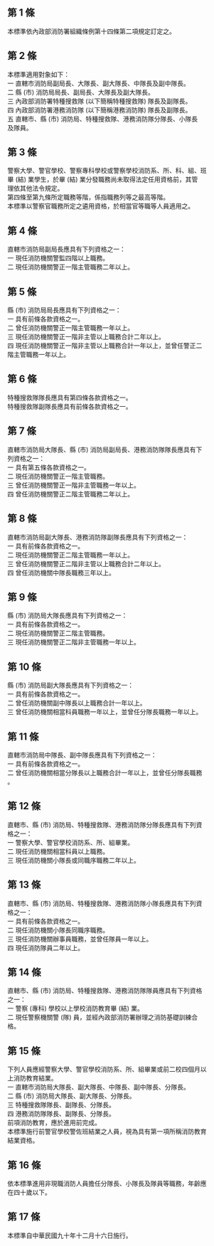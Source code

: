 第 1 條
-------
本標準依內政部消防署組織條例第十四條第二項規定訂定之。

第 2 條
-------
本標準適用對象如下：  
一  直轄市消防局副局長、大隊長、副大隊長、中隊長及副中隊長。  
二  縣 (市) 消防局局長、副局長、大隊長及副大隊長。  
三  內政部消防署特種搜救隊 (以下簡稱特種搜救隊) 隊長及副隊長。  
四  內政部消防署港務消防隊 (以下簡稱港務消防隊) 隊長及副隊長。  
五  直轄市、縣 (市) 消防局、特種搜救隊、港務消防隊分隊長、小隊長  
    及隊員。

第 3 條
-------
警察大學、警官學校、警察專科學校或警察學校消防系、所、科、組、班  
畢 (結) 業學生，於畢 (結) 業分發職務尚未取得法定任用資格前，其管  
理依其他法令規定。  
第四條至第九條所定職務等階，係指職務列等之最高等階。  
本標準以警察官職務所定之遴用資格，於相當官等職等人員適用之。

第 4 條
-------
直轄市消防局副局長應具有下列資格之一：  
一  現任消防機關警監四階以上職務。  
二  現任消防機關警正一階主管職務二年以上。

第 5 條
-------
縣 (市) 消防局局長應具有下列資格之一：  
一  具有前條各款資格之一。  
二  曾任消防機關警正一階主管職務一年以上。  
三  現任消防機關警正一階非主管以上職務合計二年以上。  
四  現任消防機關警正一階非主管以上職務合計一年以上，並曾任警正二  
    階主管職務一年以上。

第 6 條
-------
特種搜救隊隊長應具有第四條各款資格之一。  
特種搜救隊副隊長應具有前條各款資格之一。

第 7 條
-------
直轄市消防局大隊長、縣 (市) 消防局副局長、港務消防隊隊長應具有下  
列資格之一：  
一  具有第五條各款資格之一。  
二  現任消防機關警正一階主管職務。  
三  曾任消防機關警正一階非主管職務一年以上。  
四  曾任消防機關警正二階主管職務二年以上。

第 8 條
-------
直轄市消防局副大隊長、港務消防隊副隊長應具有下列資格之一：  
一  具有前條各款資格之一。  
二  現任消防機關警正二階主管職務一年以上。  
三  曾任消防機關警正二階非主管以上職務合計二年以上。  
四  曾任消防機關中隊長職務三年以上。

第 9 條
-------
縣 (市) 消防局大隊長應具有下列資格之一：  
一  具有前條各款資格之一。  
二  現任消防機關警正二階主管職務。  
三  現任消防機關警正二階非主管職務一年以上。

第 10 條
--------
縣 (市) 消防局副大隊長應具有下列資格之一：  
一  具有前條各款資格之一。  
二  曾任消防機關副中隊長以上職務合計一年以上。  
三  曾任消防機關相當科員職務一年以上，並曾任分隊長職務一年以上。

第 11 條
--------
直轄市消防局中隊長、副中隊長應具有下列資格之一：  
一  具有前條各款資格之一。  
二  曾任消防機關相當分隊長以上職務合計一年以上，並曾任分隊長職務  
    。

第 12 條
--------
直轄市、縣 (市) 消防局、特種搜救隊、港務消防隊分隊長應具有下列資  
格之一：  
一  警察大學、警官學校消防系、所、組畢業。  
二  現任消防機關相當科員以上職務。  
三  現任消防機關小隊長或同職序職務二年以上。

第 13 條
--------
直轄市、縣 (市) 消防局、特種搜救隊、港務消防隊小隊長應具有下列資  
格之一：  
一  具有前條各款資格之一。  
二  現任消防機關小隊長同職序職務。  
三  現任消防機關辦事員職務，並曾任隊員一年以上。  
四  現任消防隊員二年以上。

第 14 條
--------
直轄市、縣 (市) 消防局、特種搜救隊、港務消防隊隊員應具有下列資格  
之一：  
一  警察 (專科) 學校以上學校消防教育畢 (結) 業。  
二  現任警察機關警 (隊) 員，並經內政部消防署辦理之消防基礎訓練合  
    格。

第 15 條
--------
下列人員應經警察大學、警官學校消防系、所、組畢業或前二校四個月以  
上消防教育結業。  
一  直轄市消防局大隊長、副大隊長、中隊長、副中隊長、分隊長。  
二  縣 (市) 消防局大隊長、副大隊長、分隊長。  
三  特種搜救隊隊長、副隊長、分隊長。  
四  港務消防隊隊長、副隊長、分隊長。  
前項消防教育，應於進用前完成。  
本標準施行前警官學校警佐班結業之人員，視為具有第一項所稱消防教育  
結業資格。

第 16 條
--------
依本標準進用非現職消防人員擔任分隊長、小隊長及隊員等職務，年齡應  
在四十歲以下。

第 17 條
--------
本標準自中華民國九十年十二月十六日施行。

